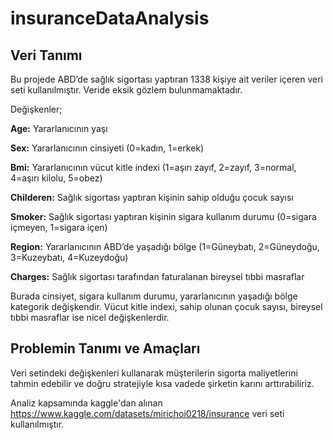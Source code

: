 # insuranceDataAnalysis

## Veri Tanımı

Bu projede ABD’de sağlık sigortası yaptıran 1338 kişiye ait veriler içeren veri seti kullanılmıştır. Veride eksik gözlem bulunmamaktadır.

Değişkenler;

**Age:** Yararlanıcının yaşı

**Sex:** Yararlanıcının cinsiyeti (0=kadın, 1=erkek)

**Bmi:** Yararlanıcının vücut kitle indexi (1=aşırı zayıf, 2=zayıf, 3=normal, 4=aşırı kilolu, 5=obez)

**Childeren:** Sağlık sigortası yaptıran kişinin sahip olduğu çocuk sayısı

**Smoker:** Sağlık sigortası yaptıran kişinin sigara kullanım durumu (0=sigara içmeyen, 1=sigara içen)

**Region:** Yararlanıcının ABD’de yaşadığı bölge (1=Güneybatı, 2=Güneydoğu, 3=Kuzeybatı, 4=Kuzeydoğu)

**Charges:** Sağlık sigortası tarafından faturalanan bireysel tıbbi masraflar

Burada cinsiyet, sigara kullanım durumu, yararlanıcının yaşadığı bölge kategorik değişkendir. 
Vücut kitle indexi, sahip olunan çocuk sayısı, bireysel tıbbi masraflar ise nicel değişkenlerdir.

## Problemin Tanımı ve Amaçları

Veri setindeki değişkenleri kullanarak müşterilerin sigorta maliyetlerini tahmin edebilir ve doğru stratejiyle kısa vadede şirketin karını arttırabiliriz.  

Analiz kapsamında kaggle'dan alınan https://www.kaggle.com/datasets/mirichoi0218/insurance veri seti kullanılmıştır.
